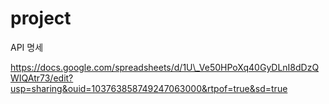# project

API 명세

https://docs.google.com/spreadsheets/d/1U\_Ve50HPoXq40GyDLnI8dDzQWIQAtr73/edit?usp=sharing&ouid=103763858749247063000&rtpof=true&sd=true
